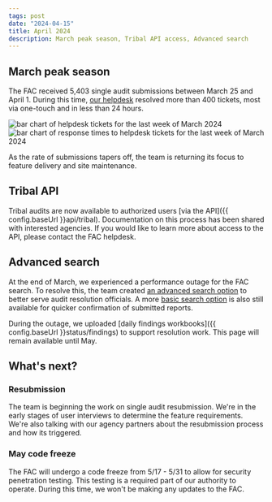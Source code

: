 ```yaml
---
tags: post 
date: "2024-04-15"
title: April 2024
description: March peak season, Tribal API access, Advanced search
---
```

## March peak season

The FAC received 5,403 single audit submissions between March 25 and April 1. During this time, [our helpdesk](https://support.fac.gov/hc/en-us/requests/new) resolved more than 400 tickets, most via one-touch and in less than 24 hours.

<div class="grid-container">
    <div class="grid-row">
        <div class="tablet:grid-col">
            <img src="{{ config.baseUrl }}assets/img/helpdesk/helpdesk-tickets-march.png" alt="bar chart of helpdesk tickets for the last week of March 2024" />
        </div>
        <div class="tablet:grid-col">
            <img src="{{ config.baseUrl }}assets/img/helpdesk/helpdesk-response-march.png" alt="bar chart of response times to helpdesk tickets for the last week of March 2024" />
        </div>
    </div>
</div>

As the rate of submissions tapers off, the team is returning its focus to feature delivery and site maintenance.

## Tribal API

Tribal audits are now available to authorized users [via the API]({{ config.baseUrl }}api/tribal). Documentation on this process has been shared with interested agencies. If you would like to learn more about access to the API, please contact the FAC helpdesk.

## Advanced search

At the end of March, we experienced a performance outage for the FAC search. To resolve this, the team created [an advanced search option](https://app.fac.gov/dissemination/search/advanced/) to better serve audit resolution officials. A more [basic search option](https://app.fac.gov/dissemination/search/) is also still available for quicker confirmation of submitted reports.

During the outage, we uploaded [daily findings workbooks]({{ config.baseUrl }}status/findings) to support resolution work. This page will remain available until May.

## What's next?

### Resubmission

The team is beginning the work on single audit resubmission. We're in the early stages of user interviews to determine the feature requirements. We're also talking with our agency partners about the resubmission process and how its triggered.

### May code freeze

The FAC will undergo a code freeze from 5/17 - 5/31 to allow for security penetration testing. This testing is a required part of our authority to operate. During this time, we won't be making any updates to the FAC.
